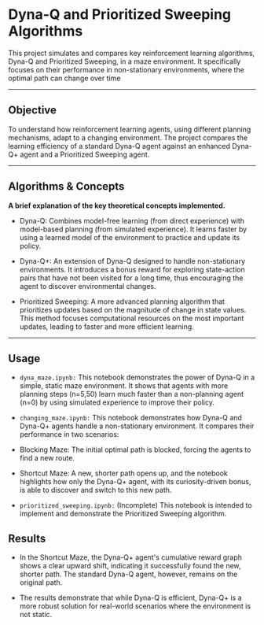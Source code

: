 # Dyna-Q and Prioritized Sweeping Algorithms

This project simulates and compares key reinforcement learning algorithms, Dyna-Q and Prioritized Sweeping, in a maze environment. It specifically focuses on their performance in non-stationary environments, where the optimal path can change over time

---

## Objective

To understand how reinforcement learning agents, using different planning mechanisms, adapt to a changing environment. The project compares the learning efficiency of a standard Dyna-Q agent against an enhanced Dyna-Q+ agent and a Prioritized Sweeping agent.

---

## Algorithms & Concepts

**A brief explanation of the key theoretical concepts implemented.**

- Dyna-Q: Combines model-free learning (from direct experience) with model-based planning (from simulated experience). It learns faster by using a learned model of the environment to practice and update its policy.

- Dyna-Q+: An extension of Dyna-Q designed to handle non-stationary environments. It introduces a bonus reward for exploring state-action pairs that have not been visited for a long time, thus encouraging the agent to discover environmental changes.

- Prioritized Sweeping: A more advanced planning algorithm that prioritizes updates based on the magnitude of change in state values. This method focuses computational resources on the most important updates, leading to faster and more efficient learning.

---

## Usage

- `dyna_maze.ipynb:` This notebook demonstrates the power of Dyna-Q in a simple, static maze environment. It shows that agents with more planning steps (n=5,50) learn much faster than a non-planning agent (n=0) by using simulated experience to improve their policy.

- `changing_maze.ipynb:` This notebook demonstrates how Dyna-Q and Dyna-Q+ agents handle a non-stationary environment. It compares their performance in two scenarios:

-  Blocking Maze: The initial optimal path is blocked, forcing the agents to find a new route.

- Shortcut Maze: A new, shorter path opens up, and the notebook highlights how only the Dyna-Q+ agent, with its curiosity-driven bonus, is able to discover and switch to this new path.

- `prioritized_sweeping.ipynb:` (Incomplete) This notebook is intended to implement and demonstrate the Prioritized Sweeping algorithm.

## Results

- In the Shortcut Maze, the Dyna-Q+ agent's cumulative reward graph shows a clear upward shift, indicating it successfully found the new, shorter path. The standard Dyna-Q agent, however, remains on the original path.

- The results demonstrate that while Dyna-Q is efficient, Dyna-Q+ is a more robust solution for real-world scenarios where the environment is not static.


